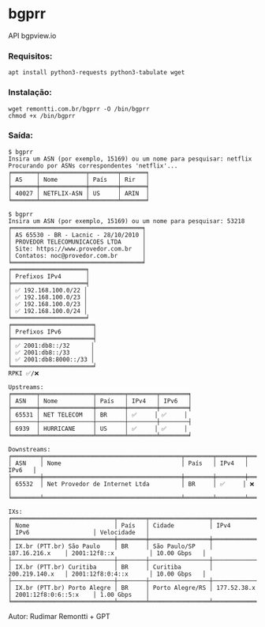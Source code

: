 # bgprr
API bgpview.io

### Requisitos:
```apt install python3-requests python3-tabulate wget```

### Instalação:
```
wget remontti.com.br/bgprr -O /bin/bgprr
chmod +x /bin/bgprr
```

### Saída: 
```
$ bgprr 
Insira um ASN (por exemplo, 15169) ou um nome para pesquisar: netflix
Procurando por ASNs correspondentes 'netflix'...
╒═══════╤═════════════╤════════╤═══════╕
│ AS    │ Nome        │ País   │ Rir   │
╞═══════╪═════════════╪════════╪═══════╡
│ 40027 │ NETFLIX-ASN │ US     │ ARIN  │
╘═══════╧═════════════╧════════╧═══════╛
```

```
$ bgprr 
Insira um ASN (por exemplo, 15169) ou um nome para pesquisar: 53218
╒═════════════════════════════════════╕
│ AS 65530 - BR - Lacnic - 28/10/2010 │
│ PROVEDOR TELECOMUNICACOES LTDA      │
│ Site: https://www.provedor.com.br   │
│ Contatos: noc@provedor.com.br       │
╘═════════════════════════════════════╛
╒═════════════════════╕
│ Prefixos IPv4       │
╞═════════════════════╡
│ ✅ 192.168.100.0/22 │
│ ✅ 192.168.100.0/23 │
│ ✅ 192.168.100.0/23 │
│ ✅ 192.168.100.0/24 │
╘═════════════════════╛
╒═══════════════════════╕
│ Prefixos IPv6         │
╞═══════════════════════╡
│ ✅ 2001:db8::/32      │
│ ✅ 2001:db8::/33      │
│ ✅ 2001:db8:8000::/33 │
╘═══════════════════════╛
RPKI ✅/❌

Upstreams:
╒═══════╤═══════════════╤════════╤════════╤════════╕
│ ASN   │ Nome          │ País   │ IPv4   │ IPv6   │
╞═══════╪═══════════════╪════════╪════════╪════════╡
│ 65531 │ NET TELECOM   │ BR     │ ✅     │ ✅     │
├───────┼───────────────┼────────┼────────┼────────┤
│ 6939  │ HURRICANE     │ US     │ ✅     │ ✅     │
╘═══════╧═══════════════╧════════╧════════╧════════╛

Downstreams:
╒════════╤═══════════════════════════════════════╤════════╤════════╤════════╕
│ ASN    │ Nome                                  │ País   │ IPv4   │ IPv6   │
╞════════╪═══════════════════════════════════════╪════════╪════════╪════════╡
│ 65532  │ Net Provedor de Internet Ltda         │ BR     │ ✅     │ ❌     │
╘════════╧═══════════════════════════════════════╧════════╧════════╧════════╛

IXs:
╒═════════════════════════════╤════════╤═════════════════╤═════════════════╤═══════════════════════╤══════════════╕
│ Nome                        │ País   │ Cidade          │ IPv4            │ IPv6                  │ Velocidade   │
╞═════════════════════════════╪════════╪═════════════════╪═════════════════╪═══════════════════════╪══════════════╡
│ IX.br (PTT.br) São Paulo    │ BR     │ São Paulo/SP    │ 187.16.216.x    │ 2001:12f8::x          │ 10.00 Gbps   │
├─────────────────────────────┼────────┼─────────────────┼─────────────────┼───────────────────────┼──────────────┤
│ IX.br (PTT.br) Curitiba     │ BR     │ Curitiba        │ 200.219.140.x   │ 2001:12f8:0:4::x      │ 10.00 Gbps   │
├─────────────────────────────┼────────┼─────────────────┼─────────────────┼───────────────────────┼──────────────┤
│ IX.br (PTT.br) Porto Alegre │ BR     │ Porto Alegre/RS │ 177.52.38.x     │ 2001:12f8:0:6::5:x    │ 1.00 Gbps    │
╘═════════════════════════════╧════════╧═════════════════╧═════════════════╧═══════════════════════╧══════════════╛
```

Autor: Rudimar Remontti + GPT
